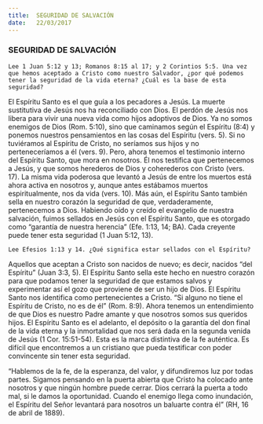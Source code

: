 ```yaml
---
title:  SEGURIDAD DE SALVACIÓN
date:   22/03/2017
---
```


### SEGURIDAD DE SALVACIÓN

`Lee 1 Juan 5:12 y 13; Romanos 8:15 al 17; y 2 Corintios 5:5. Una vez que hemos aceptado a Cristo como nuestro Salvador, ¿por qué podemos tener la seguridad de la vida eterna? ¿Cuál es la base de esta seguridad?`

El Espíritu Santo es el que guía a los pecadores a Jesús. La muerte sustitutiva de Jesús nos ha reconciliado con Dios. El perdón de Jesús nos libera para vivir una nueva vida como hijos adoptivos de Dios. Ya no somos enemigos de Dios (Rom. 5:10), sino que caminamos según el Espíritu (8:4) y ponemos nuestros pensamientos en las cosas del Espíritu (vers. 5). Si no tuviéramos al Espíritu de Cristo, no seríamos sus hijos y no perteneceríamos a él (vers. 9). Pero, ahora tenemos el testimonio interno del Espíritu Santo, que mora en nosotros. Él nos testifica que pertenecemos a Jesús, y que somos herederos de Dios y coherederos con Cristo (vers. 17). La misma vida poderosa que levantó a Jesús de entre los muertos está ahora activa en nosotros y, aunque antes estábamos muertos espiritualmente, nos da vida (vers. 10). Más aún, el Espíritu Santo también sella en nuestro corazón la seguridad de que, verdaderamente, pertenecemos a Dios. Habiendo oído y creído el evangelio de nuestra salvación, fuimos sellados en Jesús con el Espíritu Santo, que es otorgado como “garantía de nuestra herencia” (Efe. 1:13, 14; BA). Cada creyente puede tener esta seguridad (1 Juan 5:12, 13). 

`Lee Efesios 1:13 y 14. ¿Qué significa estar sellados con el Espíritu?`

Aquellos que aceptan a Cristo son nacidos de nuevo; es decir, nacidos “del Espíritu” (Juan 3:3, 5). El Espíritu Santo sella este hecho en nuestro corazón para que podamos tener la seguridad de que estamos salvos y experimentar así el gozo que proviene de ser un hijo de Dios. El Espíritu Santo nos identifica como pertenecientes a Cristo. “Si alguno no tiene el Espíritu de Cristo, no es de él” (Rom. 8:9). Ahora tenemos un entendimiento de que Dios es nuestro Padre amante y que nosotros somos sus queridos hijos. El Espíritu Santo es el adelanto, el depósito o la garantía del don final de la vida eterna y la inmortalidad que nos será dada en la segunda venida de Jesús (1 Cor. 15:51-54). Esta es la marca distintiva de la fe auténtica. Es difícil que encontremos a un cristiano que pueda testificar con poder convincente sin tener esta seguridad.

“Hablemos de la fe, de la esperanza, del valor, y difundiremos luz por todas partes. Sigamos pensando en la puerta abierta que Cristo ha colocado ante nosotros y que ningún hombre puede cerrar. Dios cerrará la puerta a todo mal, si le damos la oportunidad. Cuando el enemigo llega como inundación, el Espíritu del Señor levantará para nosotros un baluarte contra él” (RH, 16 de abril de 1889). 
